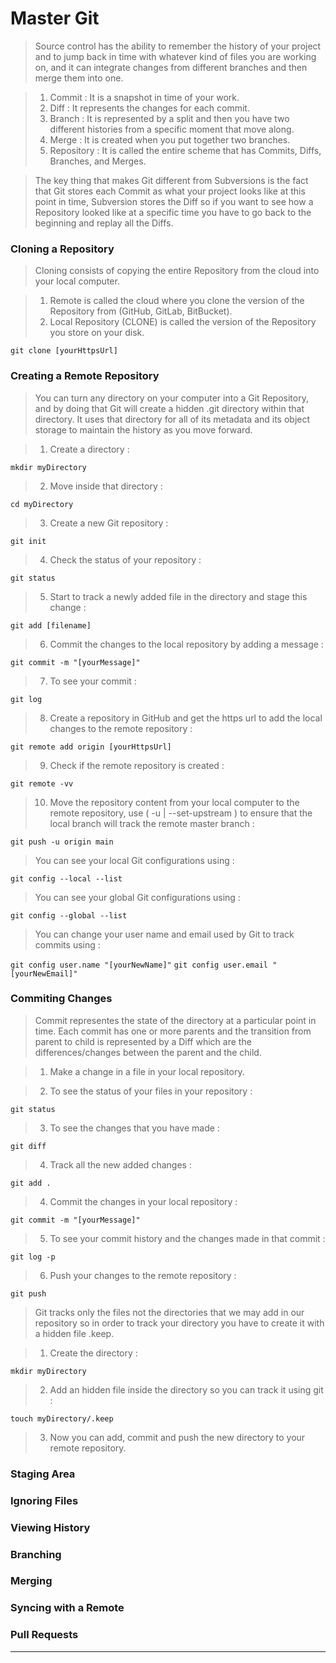 # Master Git

> Source control has the ability to remember the history of your project and to jump back in time with whatever kind of files you are working on, and it can integrate changes from different branches and then merge them into one.

> 1. Commit : It is a snapshot in time of your work.
> 2. Diff : It represents the changes for each commit.
> 3. Branch : It is represented by a split and then you have two different histories from a specific moment that move along.
> 4. Merge : It is created when you put together two branches.
> 5. Repository : It is called the entire scheme that has Commits, Diffs, Branches, and Merges.

> The key thing that makes Git different from Subversions is the fact that Git stores each Commit as what your project looks like at this point in time, Subversion stores the Diff so if you want to see how a Repository looked like at a specific time you have to go back to the beginning and replay all the Diffs.

### Cloning a Repository 

> Cloning consists of copying the entire Repository from the cloud into your local computer.

> 1. Remote is called the cloud where you clone the version of the Repository from (GitHub, GitLab, BitBucket).
> 2. Local Repository (CLONE) is called the version of the Repository you store on your disk.  

`git clone [yourHttpsUrl]`

### Creating a Remote Repository

> You can turn any directory on your computer into a Git Repository, and by doing that Git will create a hidden .git directory within that directory. It uses that directory for all of its metadata and its object storage to maintain the history as you move forward.

> 1. Create a directory :

`mkdir myDirectory`

> 2. Move inside that directory :

`cd myDirectory`

> 3. Create a new Git repository :

`git init`

> 4. Check the status of your repository :

`git status`

> 5. Start to track a newly added file in the directory and stage this change :

`git add [filename]`

> 6. Commit the changes to the local repository by adding a message :

`git commit -m "[yourMessage]"`

> 7. To see your commit :

`git log`

> 8. Create a repository in GitHub and get the https url to add the local changes to the remote repository :

`git remote add origin [yourHttpsUrl]`

> 9. Check if the remote repository is created :

`git remote -vv`

> 10. Move the repository content from your local computer to the remote repository, use ( -u | --set-upstream ) to ensure that the local branch will track the remote master branch  :

`git push -u origin main`


> You can see your local Git configurations using :

`git config --local --list`

> You can see your global Git configurations using :

`git config --global --list`

> You can change your user name and email used by Git to track commits using :

`git config user.name "[yourNewName]"`
`git config user.email "[yourNewEmail]"`

### Commiting Changes

> Commit representes the state of the directory at a particular point in time. Each commit has one or more parents and the transition from parent to child is represented by a Diff which are the differences/changes between the parent and the child.

> 1. Make a change in a file in your local repository.

> 2. To see the status of your files in your repository :

`git status`

> 3. To see the changes that you have made :

`git diff`

> 4. Track all the new added changes :

`git add .`

> 4. Commit the changes in your local repository :

`git commit -m "[yourMessage]"`

> 5. To see your commit history and the changes made in that commit :

`git log -p`

> 6. Push your changes to the remote repository :

`git push`

> Git tracks only the files not the directories that we may add in our repository so in order to track your directory you have to create it with a hidden file .keep.

> 1. Create the directory :

`mkdir myDirectory`

> 2. Add an hidden file inside the directory so you can track it using git :

`touch myDirectory/.keep`

> 3. Now you can add, commit and push the new directory to your remote repository.

### Staging Area



### Ignoring Files



### Viewing History



### Branching



### Merging



### Syncing with a Remote



### Pull Requests

---


